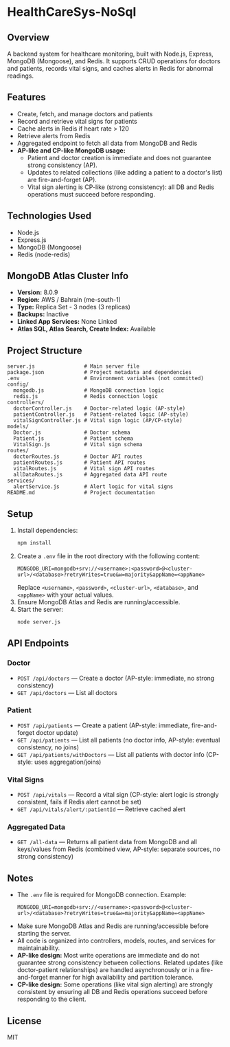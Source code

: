# HealthCareSys-NoSql

## Overview

A backend system for healthcare monitoring, built with Node.js, Express, MongoDB (Mongoose), and Redis. It supports CRUD operations for doctors and patients, records vital signs, and caches alerts in Redis for abnormal readings.

## Features

- Create, fetch, and manage doctors and patients
- Record and retrieve vital signs for patients
- Cache alerts in Redis if heart rate > 120
- Retrieve alerts from Redis
- Aggregated endpoint to fetch all data from MongoDB and Redis
- **AP-like and CP-like MongoDB usage:**
  - Patient and doctor creation is immediate and does not guarantee strong consistency (AP).
  - Updates to related collections (like adding a patient to a doctor's list) are fire-and-forget (AP).
  - Vital sign alerting is CP-like (strong consistency): all DB and Redis operations must succeed before responding.

## Technologies Used

- Node.js
- Express.js
- MongoDB (Mongoose)
- Redis (node-redis)

## MongoDB Atlas Cluster Info

- **Version:** 8.0.9
- **Region:** AWS / Bahrain (me-south-1)
- **Type:** Replica Set - 3 nodes (3 replicas)
- **Backups:** Inactive
- **Linked App Services:** None Linked
- **Atlas SQL, Atlas Search, Create Index:** Available

## Project Structure

```
server.js                # Main server file
package.json             # Project metadata and dependencies
.env                     # Environment variables (not committed)
config/
  mongodb.js             # MongoDB connection logic
  redis.js               # Redis connection logic
controllers/
  doctorController.js    # Doctor-related logic (AP-style)
  patientController.js   # Patient-related logic (AP-style)
  vitalSignController.js # Vital sign logic (AP/CP-style)
models/
  Doctor.js              # Doctor schema
  Patient.js             # Patient schema
  VitalSign.js           # Vital sign schema
routes/
  doctorRoutes.js        # Doctor API routes
  patientRoutes.js       # Patient API routes
  vitalRoutes.js         # Vital sign API routes
  allDataRoutes.js       # Aggregated data API route
services/
  alertService.js        # Alert logic for vital signs
README.md                # Project documentation
```

## Setup

1. Install dependencies:
   ```sh
   npm install
   ```
2. Create a `.env` file in the root directory with the following content:
   ```
   MONGODB_URI=mongodb+srv://<username>:<password>@<cluster-url>/<database>?retryWrites=true&w=majority&appName=<appName>
   ```
   Replace `<username>`, `<password>`, `<cluster-url>`, `<database>`, and `<appName>` with your actual values.
3. Ensure MongoDB Atlas and Redis are running/accessible.
4. Start the server:
   ```sh
   node server.js
   ```

## API Endpoints

### Doctor

- `POST /api/doctors` — Create a doctor (AP-style: immediate, no strong consistency)
- `GET /api/doctors` — List all doctors

### Patient

- `POST /api/patients` — Create a patient (AP-style: immediate, fire-and-forget doctor update)
- `GET /api/patients` — List all patients (no doctor info, AP-style: eventual consistency, no joins)
- `GET /api/patients/withDoctors` — List all patients with doctor info (CP-style: uses aggregation/joins)

### Vital Signs

- `POST /api/vitals` — Record a vital sign (CP-style: alert logic is strongly consistent, fails if Redis alert cannot be set)
- `GET /api/vitals/alert/:patientId` — Retrieve cached alert

### Aggregated Data

- `GET /all-data` — Returns all patient data from MongoDB and all keys/values from Redis (combined view, AP-style: separate sources, no strong consistency)

## Notes

- The `.env` file is required for MongoDB connection. Example:
  ```
  MONGODB_URI=mongodb+srv://<username>:<password>@<cluster-url>/<database>?retryWrites=true&w=majority&appName=<appName>
  ```
- Make sure MongoDB Atlas and Redis are running/accessible before starting the server.
- All code is organized into controllers, models, routes, and services for maintainability.
- **AP-like design:** Most write operations are immediate and do not guarantee strong consistency between collections. Related updates (like doctor-patient relationships) are handled asynchronously or in a fire-and-forget manner for high availability and partition tolerance.
- **CP-like design:** Some operations (like vital sign alerting) are strongly consistent by ensuring all DB and Redis operations succeed before responding to the client.

## License

MIT

